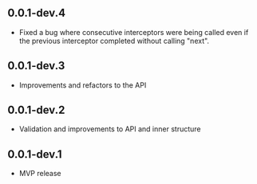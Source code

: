 ## 0.0.1-dev.4


- Fixed a bug where consecutive interceptors were being called even if the previous interceptor completed without calling "next".


## 0.0.1-dev.3

- Improvements and refactors to the API

## 0.0.1-dev.2

- Validation and improvements to API and inner structure

## 0.0.1-dev.1

- MVP release